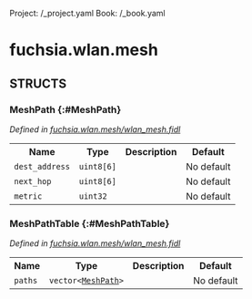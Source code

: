 Project: /_project.yaml
Book: /_book.yaml

# fuchsia.wlan.mesh




## **STRUCTS**

### MeshPath {:#MeshPath}
*Defined in [fuchsia.wlan.mesh/wlan_mesh.fidl](https://fuchsia.googlesource.com/fuchsia/+/master/sdk/fidl/fuchsia.wlan.mesh/wlan_mesh.fidl#9)*





<table>
    <tr><th>Name</th><th>Type</th><th>Description</th><th>Default</th></tr><tr>
            <td><code>dest_address</code></td>
            <td>
                <code>uint8[6]</code>
            </td>
            <td></td>
            <td>No default</td>
        </tr><tr>
            <td><code>next_hop</code></td>
            <td>
                <code>uint8[6]</code>
            </td>
            <td></td>
            <td>No default</td>
        </tr><tr>
            <td><code>metric</code></td>
            <td>
                <code>uint32</code>
            </td>
            <td></td>
            <td>No default</td>
        </tr>
</table>

### MeshPathTable {:#MeshPathTable}
*Defined in [fuchsia.wlan.mesh/wlan_mesh.fidl](https://fuchsia.googlesource.com/fuchsia/+/master/sdk/fidl/fuchsia.wlan.mesh/wlan_mesh.fidl#15)*





<table>
    <tr><th>Name</th><th>Type</th><th>Description</th><th>Default</th></tr><tr>
            <td><code>paths</code></td>
            <td>
                <code>vector&lt;<a class='link' href='#MeshPath'>MeshPath</a>&gt;</code>
            </td>
            <td></td>
            <td>No default</td>
        </tr>
</table>













